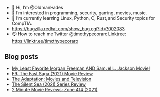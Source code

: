 - 👋 Hi, I’m @OldmanHades
- 👀 I’m interested in programming, security, gaming, movies, music.
- 🌱 I’m currently learning Linux, Python, C, Rust, and Security topics for CompTIA.
- https://bugzilla.redhat.com/show_bug.cgi?id=2002083
- 📫 How to reach me Twitter @timothypecoraro
Linktree: https://linktr.ee/timothypecoraro

## Blog posts
<!-- BLOG-POST-LIST:START -->
- [My Least Favorite Morgan Freeman AND Samuel L. Jackson Movie!](https://medium.com/@timothypecoraro/my-least-favorite-morgan-freeman-and-samuel-l-jackson-movie-ebbb4efa2d4d?source=rss-5097f5c9b801------2)
- [F9: The Fast Saga &lpar;2021&rpar; Movie Review](https://medium.com/@timothypecoraro/f9-the-fast-saga-2021-movie-review-248b0f20b2f6?source=rss-5097f5c9b801------2)
- [The Adaptation: Movies and Television](https://medium.com/@timothypecoraro/the-adaptation-movies-and-television-53dcb29abe5e?source=rss-5097f5c9b801------2)
- [The Silent Sea &lpar;2021&rpar; Series Review](https://medium.com/@timothypecoraro/the-silent-sea-2021-series-review-6e9ae6ae794b?source=rss-5097f5c9b801------2)
- [2 Minute Movie Reviews: Zone 414 &lpar;2021&rpar;](https://medium.com/@timothypecoraro/2-minute-movie-reviews-zone-414-2021-98089906219e?source=rss-5097f5c9b801------2)
<!-- BLOG-POST-LIST:END -->
